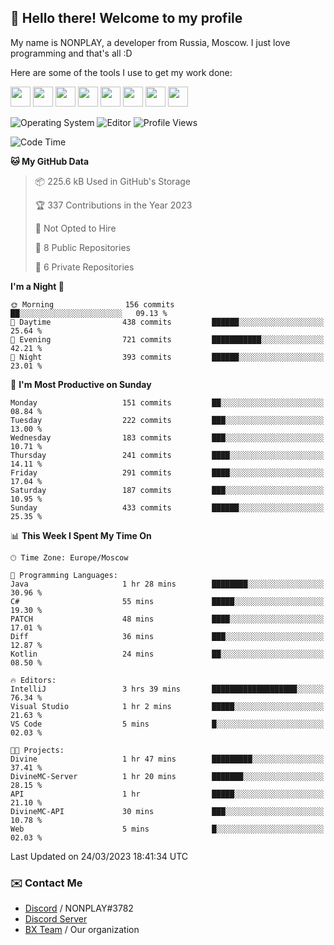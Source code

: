 ## :wave: Hello there! Welcome to my profile

My name is NONPLAY, a developer from Russia, Moscow. I just love programming and that's all :D

Here are some of the tools I use to get my work done:

<kbd><img height="32" src="https://img.icons8.com/color/2x/visual-studio-code-2019.png"></kbd>
<kbd><img height="32" src="https://img.icons8.com/color/2x/linux.png"></kbd>
<kbd><img height="32" src="https://img.icons8.com/fluent/2x/console.png"></kbd>
<kbd><img height="32" src="https://img.icons8.com/color/2x/open-source.png"></kbd>
<kbd><img height="32" src="https://img.icons8.com/color/2x/git.png"></kbd>
<kbd><img height="32" src="https://img.icons8.com/color/2x/nginx.png"></kbd>
<a href="?#gh-light-mode-only"><kbd><img height="32" src="https://img.icons8.com/metro/2x/mysql.png"></kbd></a>
<a href="?#gh-dark-mode-only"><kbd><img height="32" src="https://img.icons8.com/FFFFFF/metro/2x/mysql.png"></kbd></a>

![Operating System](https://img.shields.io/badge/OS-Windows%2010%20Pro-informational?style=for-the-badge&logo=Windows&logoColor=white&color=007ec6)
![Editor](https://img.shields.io/badge/Editor-VS%20Code-informational?style=for-the-badge&logo=Visual%20Studio%20Code&logoColor=white&color=007ec6)
![Profile Views](https://komarev.com/ghpvc/?username=NONPLAYT&color=blue&style=for-the-badge)

<!--START_SECTION:waka-->
![Code Time](http://img.shields.io/badge/Code%20Time-95%20hrs%209%20mins-blue)

**🐱 My GitHub Data** 

> 📦 225.6 kB Used in GitHub's Storage 
 > 
> 🏆 337 Contributions in the Year 2023
 > 
> 🚫 Not Opted to Hire
 > 
> 📜 8 Public Repositories 
 > 
> 🔑 6 Private Repositories 
 > 
**I'm a Night 🦉** 

```text
🌞 Morning                156 commits         ██░░░░░░░░░░░░░░░░░░░░░░░   09.13 % 
🌆 Daytime                438 commits         ██████░░░░░░░░░░░░░░░░░░░   25.64 % 
🌃 Evening                721 commits         ███████████░░░░░░░░░░░░░░   42.21 % 
🌙 Night                  393 commits         ██████░░░░░░░░░░░░░░░░░░░   23.01 % 
```
📅 **I'm Most Productive on Sunday** 

```text
Monday                   151 commits         ██░░░░░░░░░░░░░░░░░░░░░░░   08.84 % 
Tuesday                  222 commits         ███░░░░░░░░░░░░░░░░░░░░░░   13.00 % 
Wednesday                183 commits         ███░░░░░░░░░░░░░░░░░░░░░░   10.71 % 
Thursday                 241 commits         ████░░░░░░░░░░░░░░░░░░░░░   14.11 % 
Friday                   291 commits         ████░░░░░░░░░░░░░░░░░░░░░   17.04 % 
Saturday                 187 commits         ███░░░░░░░░░░░░░░░░░░░░░░   10.95 % 
Sunday                   433 commits         ██████░░░░░░░░░░░░░░░░░░░   25.35 % 
```


📊 **This Week I Spent My Time On** 

```text
🕑︎ Time Zone: Europe/Moscow

💬 Programming Languages: 
Java                     1 hr 28 mins        ████████░░░░░░░░░░░░░░░░░   30.96 % 
C#                       55 mins             █████░░░░░░░░░░░░░░░░░░░░   19.30 % 
PATCH                    48 mins             ████░░░░░░░░░░░░░░░░░░░░░   17.01 % 
Diff                     36 mins             ███░░░░░░░░░░░░░░░░░░░░░░   12.87 % 
Kotlin                   24 mins             ██░░░░░░░░░░░░░░░░░░░░░░░   08.50 % 

🔥 Editors: 
IntelliJ                 3 hrs 39 mins       ███████████████████░░░░░░   76.34 % 
Visual Studio            1 hr 2 mins         █████░░░░░░░░░░░░░░░░░░░░   21.63 % 
VS Code                  5 mins              █░░░░░░░░░░░░░░░░░░░░░░░░   02.03 % 

🐱‍💻 Projects: 
Divine                   1 hr 47 mins        █████████░░░░░░░░░░░░░░░░   37.41 % 
DivineMC-Server          1 hr 20 mins        ███████░░░░░░░░░░░░░░░░░░   28.15 % 
API                      1 hr                █████░░░░░░░░░░░░░░░░░░░░   21.10 % 
DivineMC-API             30 mins             ███░░░░░░░░░░░░░░░░░░░░░░   10.78 % 
Web                      5 mins              █░░░░░░░░░░░░░░░░░░░░░░░░   02.03 % 
```


 Last Updated on 24/03/2023 18:41:34 UTC
<!--END_SECTION:waka-->

### ✉️ Contact Me

- [Discord](https://discord.com/users/597087584090587177) / NONPLAY#3782
- [Discord Server](https://discord.gg/p7cxhw7E2M)
- [BX Team](https://github.com/BX-Team) / Our organization
